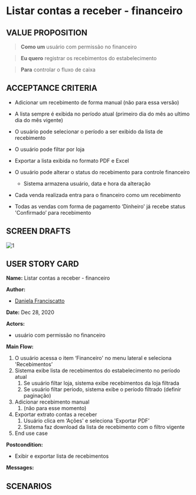 # Listar contas a receber - financeiro

## VALUE PROPOSITION

> **Como um** usuário com permissão no financeiro

> **Eu quero** registrar os recebimentos do estabelecimento

> **Para** controlar o fluxo de caixa

## ACCEPTANCE CRITERIA

- Adicionar um recebimento de forma manual (não para essa versão)

- A lista sempre é exibida no período atual (primeiro dia do mês ao ultimo dia do mês vigente)

- O usuário pode selecionar o período a ser exibido da lista de recebimento

- O usuário pode filtar por loja

- Exportar a lista exibida no formato PDF e Excel

- O usuário pode alterar o status do recebimento para controle financeiro
    - Sistema armazena usuário, data e hora da alteração

- Cada venda realizada entra para o financeiro como um recebimento

- Todas as vendas com forma de pagamento ‘Dinheiro' já recebe status 'Confirmado’ para recebimento

## SCREEN DRAFTS

![1](/img/must-ERP/listar-contas.png)

## USER STORY CARD

**Name:** Listar contas a receber - financeiro

**Author:** 

- [Daniela Franciscatto](https://github.com/danielaanjos) 

**Date:** Dec 28, 2020

**Actors:**  

- usuário com permissão no financeiro

**Main Flow:**

1. O usuário acessa o item ‘Financeiro' no menu lateral e seleciona 'Recebimentos’
2. Sistema exibe lista de recebimentos do estabelecimento no período atual
    1. Se usuário filtar loja, sistema exibe recebimentos da loja filtrada
    2. Se usuário filtar periodo, sistema exibe o período filtrado (definir paginação)
3. Adicionar recebimento manual
    1. (não para esse momento)
4. Exportar extrato contas a receber
    1. Usuário clica em ‘Ações' e seleciona 'Exportar PDF’
    2. Sistema faz download da lista de recebimento com o filtro vigente
5. End use case

**Postcondition:**

- Exibir e exportar lista de recebimentos

**Messages:**



## SCENARIOS

```gherkin

```